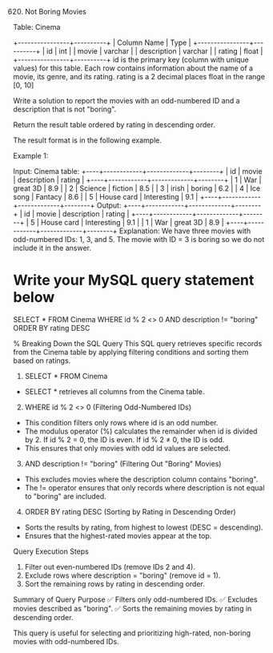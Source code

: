 620. Not Boring Movies

Table: Cinema

+----------------+----------+
| Column Name    | Type     |
+----------------+----------+
| id             | int      |
| movie          | varchar  |
| description    | varchar  |
| rating         | float    |
+----------------+----------+
id is the primary key (column with unique values) for this table.
Each row contains information about the name of a movie, its genre, and its rating.
rating is a 2 decimal places float in the range [0, 10]
 

Write a solution to report the movies with an odd-numbered ID and a description that is not "boring".

Return the result table ordered by rating in descending order.

The result format is in the following example.



Example 1:

Input: 
Cinema table:
+----+------------+-------------+--------+
| id | movie      | description | rating |
+----+------------+-------------+--------+
| 1  | War        | great 3D    | 8.9    |
| 2  | Science    | fiction     | 8.5    |
| 3  | irish      | boring      | 6.2    |
| 4  | Ice song   | Fantacy     | 8.6    |
| 5  | House card | Interesting | 9.1    |
+----+------------+-------------+--------+
Output: 
+----+------------+-------------+--------+
| id | movie      | description | rating |
+----+------------+-------------+--------+
| 5  | House card | Interesting | 9.1    |
| 1  | War        | great 3D    | 8.9    |
+----+------------+-------------+--------+
Explanation: 
We have three movies with odd-numbered IDs: 1, 3, and 5. The movie with ID = 3 is boring so we do not include it in the answer.

# Write your MySQL query statement below
SELECT * FROM Cinema
WHERE id % 2 <> 0 AND description != "boring"
ORDER BY rating DESC

% Breaking Down the SQL Query
This SQL query retrieves specific records from the Cinema table by applying filtering conditions and sorting them based on ratings.

1. SELECT * FROM Cinema
- SELECT * retrieves all columns from the Cinema table.

2. WHERE id % 2 <> 0 (Filtering Odd-Numbered IDs)
- This condition filters only rows where id is an odd number.
- The modulus operator (%) calculates the remainder when id is divided by 2.
	If id % 2 = 0, the ID is even.
	If id % 2 ≠ 0, the ID is odd.
- This ensures that only movies with odd id values are selected.

3. AND description != "boring" (Filtering Out "Boring" Movies)
- This excludes movies where the description column contains "boring".
- The != operator ensures that only records where description is not equal to "boring" are included.

4. ORDER BY rating DESC (Sorting by Rating in Descending Order)
- Sorts the results by rating, from highest to lowest (DESC = descending).
- Ensures that the highest-rated movies appear at the top.

Query Execution Steps
1. Filter out even-numbered IDs (remove IDs 2 and 4).
2. Exclude rows where description = "boring" (remove id = 1).
3. Sort the remaining rows by rating in descending order.

Summary of Query Purpose
✅ Filters only odd-numbered IDs.
✅ Excludes movies described as "boring".
✅ Sorts the remaining movies by rating in descending order.

This query is useful for selecting and prioritizing high-rated, non-boring movies with odd-numbered IDs. 